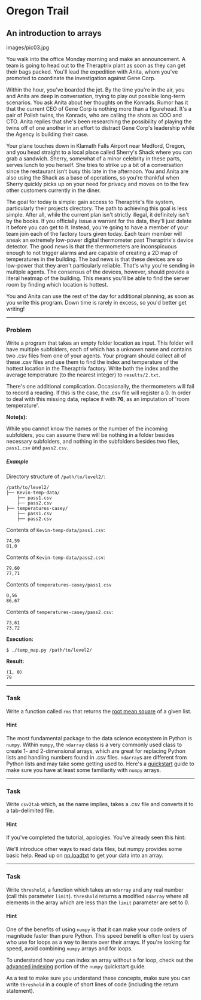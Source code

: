 Oregon Trail
=====

An introduction to arrays
--------

images/pic03.jpg

You walk into the office Monday morning and make an announcement. A team is going to head out to the Theraptrix plant as soon as they can get their bags packed. You'll lead the expedition with Anita, whom you've promoted to coordinate the investigation against Gene Corp.

Within the hour, you've boarded the jet. By the time you're in the air, you and Anita are deep in conversation, trying to play out possible long-term scenarios. You ask Anita about her thoughts on the Konrads. Rumor has it that the current CEO of Gene Corp is nothing more than a figurehead. It's a pair of Polish twins, the Konrads, who are calling the shots as COO and CTO. Anita replies that she's been researching the possibility of playing the twins off of one another in an effort to distract Gene Corp's leadership while the Agency is building their case.  

Your plane touches down in Klamath Falls Airport near Medford, Oregon, and you head straight to a local place called Sherry's Shack where you can grab a sandwich. Sherry, somewhat of a minor celebrity in these parts, serves lunch to you herself. She tries to strike up a bit of a conversation since the restaurant isn’t busy this late in the afternoon. You and Anita are also using the Shack as a base of operations, so you're thankful when Sherry quickly picks up on your need for privacy and moves on to the few other customers currently in the diner.

The goal for today is simple: gain access to Theraptrix's file system, particularly their projects directory. The path to achieving this goal is less simple. After all, while the current plan isn't strictly illegal, it definitely isn't by the books. If you officially issue a warrant for the data, they'll just delete it before you can get to it. Instead, you're going to have a member of your team join each of the factory tours given today. Each team member will sneak an extremely low-power digital thermometer past Theraptrix's device detector. The good news is that the thermometers are inconspicuous enough to not trigger alarms and are capable of creating a 2D map of temperatures in the building. The bad news is that these devices are so low-power that they aren't particularly reliable. That's why you're sending in multiple agents. The consensus of the devices, however, should provide a literal heatmap of the building. This means you'll be able to find the server room by finding which location is hottest.

You and Anita can use the rest of the day for additional planning, as soon as you write this program. Down time is rarely in excess, so you'd better get writing!

---

### Problem

Write a program that takes an empty folder location as input. This folder will have multiple subfolders, each of which has a unknown name and contains two .csv files from one of your agents. Your program should collect all of these .csv files and use them to find the index and temperature of the hottest location in the Theraptrix factory. Write both the index and the average temperature (to the nearest integer) to `results/2.txt`.

There's one additional complication. Occasionally, the thermometers will fail to record a reading. If this is the case, the .csv file will register a 0. In order to deal with this missing data, replace it with **76**, as an imputation of 'room temperature'.


**Note(s):**

While you cannot know the names or the number of the incoming subfolders, you can assume there will be nothing in a folder besides necessary subfolders, and nothing in the subfolders besides two files, `pass1.csv` and `pass2.csv`.

##### Example


Directory structure of `/path/to/level2/`:

    /path/to/level2/
    ├── Kevin-temp-data/
        ├── pass1.csv
        ├── pass2.csv
    ├── temperatures-casey/
        ├── pass1.csv
        ├── pass2.csv

Contents of `Kevin-temp-data/pass1.csv`:

    74,59
    81,0

Contents of `Kevin-temp-data/pass2.csv`:

    79,60  
    77,71

Contents of `temperatures-casey/pass1.csv`

    0,56  
    86,67

Contents of `temperatures-casey/pass2.csv`:

    73,61
    73,72

**Execution:**

`$ ./temp_map.py /path/to/level2/`

**Result:**

    (1, 0)
    79

---

### Task

Write a function called `rms` that returns the [root mean square](https://en.wikipedia.org/wiki/Root_mean_square) of a given list.

#### Hint

The most fundamental package to the data science ecosystem in Python is `numpy`. Within `numpy`, the `ndarray` class is a very commonly used class to create 1- and 2-dimensional arrays, which are great for replacing Python lists and handling numbers found in .csv files. `ndarray`s are different from Python lists and may take some getting used to. Here's a [quickstart](https://docs.scipy.org/doc/numpy/user/quickstart.html) guide to make sure you have at least some familiarity with `numpy` arrays.

---

### Task

Write `csv2tab` which, as the name implies, takes a .csv file and converts it to a tab-delimited file.

#### Hint

If you've completed the tutorial, apologies. You've already seen this hint:

We'll introduce other ways to read data files, but numpy provides some basic help. Read up on  [np.loadtxt](https://docs.scipy.org/doc/numpy/reference/generated/numpy.loadtxt.html) to get your data into an array.

---

### Task

Write `threshold`, a function which takes an `ndarray` and any real number (call this parameter `limit`). `threshold` returns a modified `ndarray` where all elements in the array which are less than the `limit` parameter are set to 0.

#### Hint

One of the benefits of using `numpy` is that it can make your code orders of magnitude faster than pure Python. This speed benefit is often lost by users who use for loops as a way to iterate over their arrays. If you're looking for speed, avoid combining `numpy` arrays and for loops.

To understand how you can index an array without a for loop, check out the [advanced indexing](https://docs.scipy.org/doc/numpy/user/quickstart.html#fancy-indexing-and-index-tricks) portion of the `numpy` quickstart guide.

As a test to make sure you understand these concepts, make sure you can write `threshold` in a couple of short lines of code (including the return statement).
